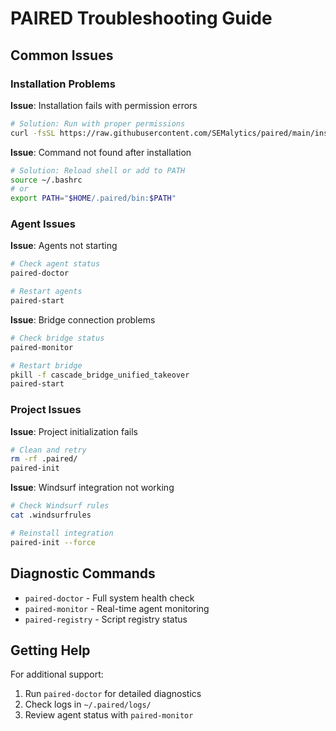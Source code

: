 # PAIRED Troubleshooting Guide

## Common Issues

### Installation Problems

**Issue**: Installation fails with permission errors
```bash
# Solution: Run with proper permissions
curl -fsSL https://raw.githubusercontent.com/SEMalytics/paired/main/install.sh | sudo bash
```

**Issue**: Command not found after installation
```bash
# Solution: Reload shell or add to PATH
source ~/.bashrc
# or
export PATH="$HOME/.paired/bin:$PATH"
```

### Agent Issues

**Issue**: Agents not starting
```bash
# Check agent status
paired-doctor

# Restart agents
paired-start
```

**Issue**: Bridge connection problems
```bash
# Check bridge status
paired-monitor

# Restart bridge
pkill -f cascade_bridge_unified_takeover
paired-start
```

### Project Issues

**Issue**: Project initialization fails
```bash
# Clean and retry
rm -rf .paired/
paired-init
```

**Issue**: Windsurf integration not working
```bash
# Check Windsurf rules
cat .windsurfrules

# Reinstall integration
paired-init --force
```

## Diagnostic Commands

- `paired-doctor` - Full system health check
- `paired-monitor` - Real-time agent monitoring
- `paired-registry` - Script registry status

## Getting Help

For additional support:
1. Run `paired-doctor` for detailed diagnostics
2. Check logs in `~/.paired/logs/`
3. Review agent status with `paired-monitor`
